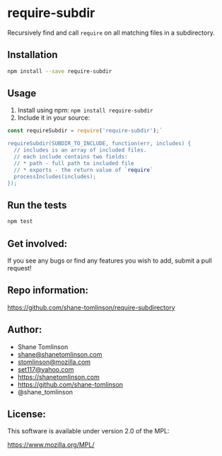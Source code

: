 # require-subdir

Recursively find and call `require` on all matching files in a subdirectory.

## Installation

```bash
npm install --save require-subdir
```

## Usage

1. Install using npm: `npm install require-subdir`
2. Include it in your source:

```js
const requireSubdir = require('require-subdir');`

requireSubdir(SUBDIR_TO_INCLUDE, function(err, includes) {
  // includes is an array of included files.
  // each include contains two fields:
  // * path - full path to included file
  // * exports - the return value of `require`
  processIncludes(includes);
});
```

## Run the tests

```bash
npm test
```

## Get involved:

If you see any bugs or find any features you wish to add, submit a pull request!

## Repo information:

https://github.com/shane-tomlinson/require-subdirectory

## Author:
* Shane Tomlinson
* shane@shanetomlinson.com
* stomlinson@mozilla.com
* set117@yahoo.com
* https://shanetomlinson.com
* https://github.com/shane-tomlinson
* @shane_tomlinson

## License:
This software is available under version 2.0 of the MPL:

  https://www.mozilla.org/MPL/

